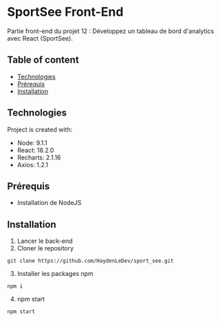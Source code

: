 # SportSee Front-End

Partie front-end du projet 12 : Développez un tableau de bord d'analytics avec React (SportSee).

## Table of content
* [Technologies](#technologies)
* [Prérequis](#Prérequis)
* [Installation](#Installation)

## Technologies
Project is created with:
* Node: 9.1.1
* React: 18.2.0
* Recharts: 2.1.16
* Axios: 1.2.1


## Prérequis
* Installation de NodeJS

## Installation 
1. Lancer le back-end
2. Cloner le repository 
```
git clone https://github.com/HaydenLeDev/sport_see.git
```
3. Installer les packages npm 
```
npm i
```
4. npm start
```
npm start
```
 